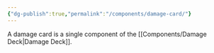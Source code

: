 ```yaml
---
{"dg-publish":true,"permalink":"/components/damage-card/"}
---
```


A damage card is a single component of the [[Components/Damage Deck\|Damage Deck]].